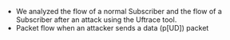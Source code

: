 - We analyzed the flow of a normal Subscriber and the flow of a Subscriber after an attack using the Uftrace tool.
- Packet flow when an attacker sends a data (p[UD]) packet
